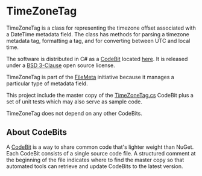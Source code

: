# TimeZoneTag
TimeZoneTag is a class for representing the timezone offset associated with a DateTime metadata field. The class has methods for parsing a timezone metadata tag, formatting a tag, and for converting between UTC and local time.

The software is distributed in C# as a [CodeBit](http://filemeta.org/CodeBit.html) located [here](https://raw.githubusercontent.com/FileMeta/TimeZoneTag/master/TimeZoneTag.cs). It is released under a [BSD 3-Clause](https://opensource.org/licenses/BSD-3-Clause) open source license.

TimeZoneTag is part of the [FileMeta](http://www.filemeta.org/) initiative because it manages a particular type of metadata field.

This project include the master copy of the [TimeZoneTag.cs]() CodeBit plus a set of unit tests which may also serve as sample code.

TimeZoneTag does not depend on any other CodeBits.

## About CodeBits
A [CodeBit](https://www.FileMeta.org/CodeBit.html) is a way to share common code that's lighter weight than NuGet. Each CodeBit consists of a single source code file. A structured comment at the beginning of the file indicates where to find the master copy so that automated tools can retrieve and update CodeBits to the latest version.
